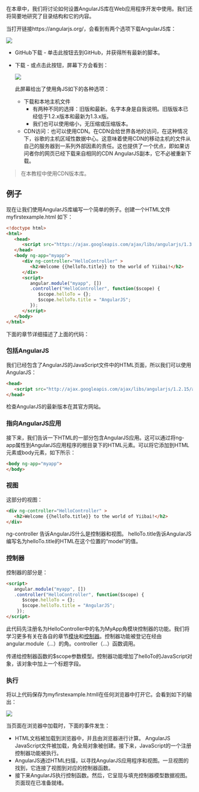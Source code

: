 在本章中，我们将讨论如何设置AngularJS库在Web应用程序开发中使用。我们还将简要地研究了目录结构和它的内容。

当打开链接https://angularjs.org/，会看到有两个选项下载AngularJS库：

![](https://ws4.sinaimg.cn/large/006tNc79ly1fsbt6ys8e4j30er07amxp.jpg)

- GitHub下载 - 单击此按钮去到GitHub，并获得所有最新的脚本。

- 下载 - 或点击此按钮，屏幕下方会看到：

  ![](https://ws3.sinaimg.cn/large/006tNc79ly1fsbt779xq0j30ez09haao.jpg)

  此屏幕给出了使用角JS如下的各种选项：

  - 下载和本地主机文件
    - 有两种不同的选择：旧版和最新。名字本身是自我说明。旧版版本已经低于1.2.x版本和最新为1.3.x版。
    - 我们也可以使用缩小，无压缩或压缩版本。
  - CDN访问：也可以使用CDN。在CDN会给世界各地的访问，在这种情况下，谷歌的主机区域性数据中心。这意味着使用CDN的移动主机的文件从自己的服务器到一系列外部因素的责任。这也提供了一个优点，即如果访问者你的网页已经下载来自相同的CDN AngularJS副本，它不必被重新下载。

> 在本教程中使用CDN版本库。

## 例子

现在让我们使用AngularJS库编写一个简单的例子。创建一个HTML文件 myfirstexample.html 如下：

```html
<!doctype html>
<html>
   <head>
      <script src="https://ajax.googleapis.com/ajax/libs/angularjs/1.3.0-beta.17/angular.min.js"></script>
   </head>
   <body ng-app="myapp">
      <div ng-controller="HelloController" >
         <h2>Welcome {{helloTo.title}} to the world of Yiibai!</h2>
      </div>
      <script>
         angular.module("myapp", [])
         .controller("HelloController", function($scope) {
            $scope.helloTo = {};
            $scope.helloTo.title = "AngularJS";
         });
      </script>
   </body>
</html>
```

下面的章节详细描述了上面的代码：

### 包括AngularJS

我们已经包含了AngularJS的JavaScript文件中的HTML页面，所以我们可以使用AngularJS：

```html
<head>
   <script src="http://ajax.googleapis.com/ajax/libs/angularjs/1.2.15/angular.min.js"></script>
</head>
```

检查AngularJS的最新版本在其官方网站。

### 指向AngularJS应用

接下来，我们告诉一下HTML的一部分包含AngularJS应用。这可以通过将ng-app属性到AngularJS应用程序的根目录下的HTML元素。可以将它添加到HTML元素或body元素，如下所示：

```html
<body ng-app="myapp">
</body>
```

### 视图

这部分的视图：

```html
<div ng-controller="HelloController" >
   <h2>Welcome {{helloTo.title}} to the world of Yiibai!</h2>
</div>
```

ng-controller 告诉AngularJS什么是控制器和视图。 helloTo.title告诉AngularJS编写名为helloTo.title的HTML在这个位置的“model”的值。

### 控制器

控制器的部分是：

```html
<script>
   angular.module("myapp", [])
   .controller("HelloController", function($scope) {
      $scope.helloTo = {};
      $scope.helloTo.title = "AngularJS";
    });
</script> 
```

此代码先注册名为HelloController中的名为MyApp角模块控制器的功能。我们将学习更多有关在各自的章节[模块](http://www.yiibai.com/angularjs/angularjs_modules.html)和[控制器](http://www.yiibai.com/angularjs/angularjs_controllers.html)。控制器功能被登记在经由angular.module（...）的角。controller（...）函数调用。 

传递给控制器函数的$scope参数模型。控制器功能增加了helloTo的JavaScript对象，该对象中加上一个标题字段。

### 执行

将以上代码保存为myfirstexample.htmll在任何浏览器中打开它。会看到如下的输出：

 ![](https://ws3.sinaimg.cn/large/006tNc79ly1fsbt8555plj30fg01adfu.jpg)

 

当页面在浏览器中加载时，下面的事件发生：

- HTML文档被加载到浏览器中，并且由浏览器进行计算。 AngularJS JavaScript文件被加载，角全局对象被创建。接下来，JavaScript的一个注册控制器功能被执行。
- AngularJS通过HTML扫描，以寻找AngularJS应用程序和视图。一旦视图的找到，它连接了视图到对应的控制器函数。
- 接下来AngularJS执行控制函数。然后，它呈现与填充控制器模型数据视图。页面现在已准备就绪。

 